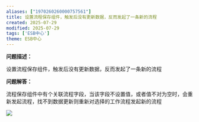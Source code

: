 ```yaml
---
aliases: ["1970260260000757561"]
title: 设置流程保存组件，触发后没有更新数据，反而发起了一条新的流程
created: 2025-07-29
modified: 2025-07-29
tags: ['ESB中心']
theme: ESB中心
---
```


**问题描述：**

设置流程保存组件，触发后没有更新数据，反而发起了一条新的流程

**问题解答：**

流程保存组件中有个关联流程字段，当该字段不设置值，或者值不对为空时，会重新发起流程，找不到数据更新则重新对选择的工作流程发起新的流程

![](https://myhelpdoc.oss-cn-heyuan.aliyuncs.com/mdimages/20357964194990a49b2d6d0905a63526.jpg)